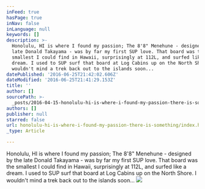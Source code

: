 ```yaml
---
inFeed: true
hasPage: true
inNav: false
inLanguage: null
keywords: []
description: >-
  Honolulu, HI is where I found my passion; The 8'8" Menehune - designed by the
  late Donald Takayama - was by far my first SUP love. That board was the
  smallest I could find in Hawaii, surprisingly at 112L, and surfed like a
  dream. I used to SUP surf that board at Log Cabins up on the North Shore. I
  wouldn't mind a trek back out to the islands soon...
datePublished: '2016-06-25T21:42:02.606Z'
dateModified: '2016-06-25T21:41:29.153Z'
title: ''
author: []
sourcePath: >-
  _posts/2016-04-15-honolulu-hi-is-where-i-found-my-passion-there-is-something.md
authors: []
publisher: null
starred: false
url: honolulu-hi-is-where-i-found-my-passion-there-is-something/index.html
_type: Article

---
```

Honolulu, HI is where I found my passion; The 8'8" Menehune - designed by the late Donald Takayama - was by far my first SUP love. That board was the smallest I could find in Hawaii, surprisingly at 112L, and surfed like a dream. I used to SUP surf that board at Log Cabins up on the North Shore. I wouldn't mind a trek back out to the islands soon...
![](https://the-grid-user-content.s3-us-west-2.amazonaws.com/084c795a-cfe7-4763-ae9a-162cfd9bb901.jpg)